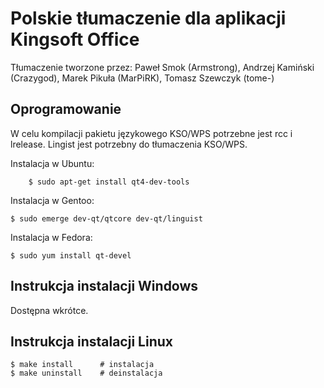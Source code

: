 Polskie tłumaczenie dla aplikacji Kingsoft Office
================================

Tłumaczenie tworzone przez: Paweł Smok (Armstrong), Andrzej Kamiński (Crazygod), Marek Pikuła (MarPiRK), Tomasz Szewczyk (tome-)

Oprogramowanie
--------------------------------------------------------------------------------
W celu kompilacji pakietu językowego KSO/WPS potrzebne jest rcc i lrelease.
Lingist jest potrzebny do tłumaczenia KSO/WPS.

Instalacja w Ubuntu:

        $ sudo apt-get install qt4-dev-tools

Instalacja w Gentoo:

	$ sudo emerge dev-qt/qtcore dev-qt/linguist
	
Instalacja w Fedora:

	$ sudo yum install qt-devel

Instrukcja instalacji Windows
--------------------------------------------------------------------------------
Dostępna wkrótce.

Instrukcja instalacji Linux
--------------------------------------------------------------------------------
	$ make install		# instalacja
	$ make uninstall	# deinstalacja
